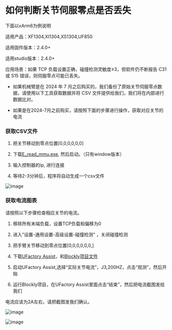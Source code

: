 # 如何判断关节伺服零点是否丢失

下面以xArm6为例说明

适用产品：XF1304,XI1304,XS1304,UF850

适用固件版本：2.4.0+

适用studio版本：2.4.0+

应用场景：如果 TCP 负载设置正确，碰撞检测灵敏度≤3，但软件仍不断报告 C31 或 S15 错误，则伺服零点可能已丢失。

* 如果机械臂是在 2024 年 7 月之后购买的，我们备份了原始关节伺服零点数据，请使用以下工具获取数据并将 CSV 文件提供给我们，我们将在内部进行数据比对。

* 如果是在2024-7月之前购买，请按照下面的步骤进行操作，获取对应关节的电流

### 获取CSV文件

1. 把关节移动到零点位置[0,0,0,0,0,0]

2. 下载[E_read_mmu.exe](https://share.weiyun.com/8m5KIIUu), 然后启动。（只有window版本）

3. 输入控制器的ip, 进行连接

4. 等待2-3分钟后，程序将自动生成一个csv文件

![image](https://github.com/xArm-Developer/ufactory_docs/blob/main/cn/.gitbook/assets/3.png)

### 获取电流图表

请按照以下步骤检查相应关节的电流。

1. 移除所有末端负载，设置TCP负载和偏移为0

2. 进入”设置-通用设置-高级设置-碰撞检测“ ，关闭碰撞检测

3. 把手臂关节移动到零点位置[0,0,0,0,0,0,]

4. 下载[UFactory Assist](https://share.weiyun.com/idk8s0aA)，和[Blockly项目文件](https://share.weiyun.com/3XP8CQ04)

5. 启动UFactory Assist,选择“实际关节电流”，J3,200HZ，点击“观测”，然后开始

6. 运行Blockly项目，在UFactory Assist里面点击“结束”，然后把电流截图发给我们

电流应该为2A左右，请把截图发我们确认。

![image](https://github.com/xArm-Developer/ufactory_docs/blob/main/cn/.gitbook/assets/4.png)

![image](https://github.com/xArm-Developer/ufactory_docs/blob/main/cn/.gitbook/assets/5.png)
